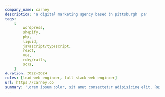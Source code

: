 ```yaml
---
company_name: carney
description: 'a digital marketing agency based in pittsburgh, pa'
tags:
    [
        wordpress,
        shopify,
        php,
        liquid,
        javascript/typescript,
        react,
        vue,
        ruby/rails,
        scss,
    ]
duration: 2022–2024
roles: [lead web engineer, full stack web engineer]
url: https://carney.co
summary: 'Lorem ipsum dolor, sit amet consectetur adipisicing elit. Reiciendis molestiae, ducimus nihil laudantium obcaecati deleniti iste assumenda dolores doloremque quod eligendi quam placeat hic voluptatibus reprehenderit quaerat incidunt eum omnis! Lorem ipsum dolor, sit amet consectetur adipisicing elit. Reiciendis molestiae, ducimus nihil laudantium obcaecati deleniti iste assumenda dolores doloremque quod eligendi quam placeat hic voluptatibus reprehenderit quaerat incidunt eum omnis!'
---
```

